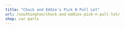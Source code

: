 ```yaml
---
title: "Chuck and Eddie's Pick N Pull Lot"
url: /southington/chuck-and-eddies-pick-n-pull-lot/
shop: car parts
---
```


